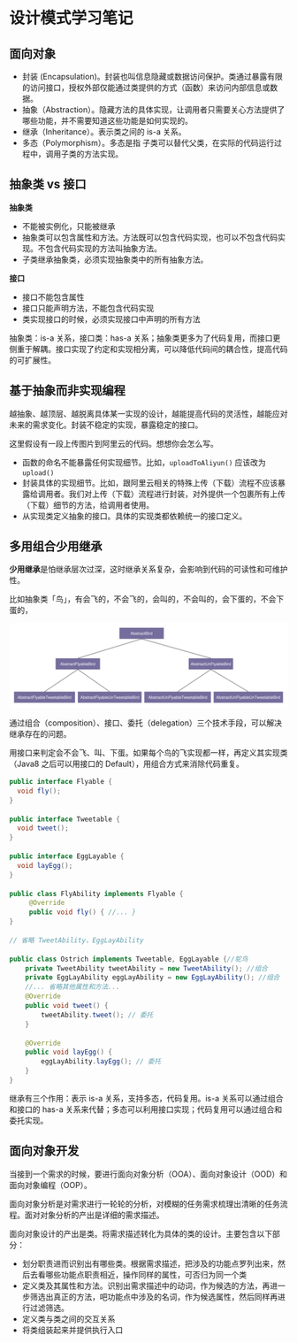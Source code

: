 # 设计模式学习笔记

## 面向对象

- 封装 (Encapsulation)。封装也叫信息隐藏或数据访问保护。类通过暴露有限的访问接口，授权外部仅能通过类提供的方式（函数）来访问内部信息或数据。
- 抽象（Abstraction）。隐藏方法的具体实现，让调用者只需要关心方法提供了哪些功能，并不需要知道这些功能是如何实现的。
- 继承（Inheritance）。表示类之间的 is-a 关系。
- 多态（Polymorphism）。多态是指 子类可以替代父类，在实际的代码运行过程中，调用子类的方法实现。

## 抽象类 vs 接口

**抽象类**
- 不能被实例化，只能被继承
- 抽象类可以包含属性和方法。方法既可以包含代码实现，也可以不包含代码实现。不包含代码实现的方法叫抽象方法。
- 子类继承抽象类，必须实现抽象类中的所有抽象方法。

**接口**
- 接口不能包含属性
- 接口只能声明方法，不能包含代码实现
- 类实现接口的时候，必须实现接口中声明的所有方法


抽象类：is-a 关系，接口类：has-a 关系；抽象类更多为了代码复用，而接口更侧重于解耦。接口实现了约定和实现相分离，可以降低代码间的耦合性，提高代码的可扩展性。

## 基于抽象而非实现编程

越抽象、越顶层、越脱离具体某一实现的设计，越能提高代码的灵活性，越能应对未来的需求变化。封装不稳定的实现，暴露稳定的接口。

这里假设有一段上传图片到阿里云的代码。想想你会怎么写。

- 函数的命名不能暴露任何实现细节。比如，`uploadToAliyun()` 应该改为 `upload()`
- 封装具体的实现细节。比如，跟阿里云相关的特殊上传（下载）流程不应该暴露给调用者。我们对上传（下载）流程进行封装，对外提供一个包裹所有上传（下载）细节的方法，给调用者使用。
- 从实现类定义抽象的接口。具体的实现类都依赖统一的接口定义。

## 多用组合少用继承

**少用继承**是怕继承层次过深，这时继承关系复杂，会影响到代码的可读性和可维护性。

比如抽象类「鸟」，有会飞的，不会飞的，会叫的，不会叫的，会下蛋的，不会下蛋的，

![Figure1](images/3f99fa541e7ec7656a1dd35cc4f28bc6.webp)

通过组合（composition）、接口、委托（delegation）三个技术手段，可以解决继承存在的问题。

用接口来判定会不会飞、叫、下蛋。如果每个鸟的飞实现都一样，再定义其实现类（Java8 之后可以用接口的 Default），用组合方式来消除代码重复。

```Java
public interface Flyable {
  void fly();
}

public interface Tweetable {
  void tweet();
}

public interface EggLayable {
  void layEgg();
}

public class FlyAbility implements Flyable {
     @Override 
     public void fly() { //... }
}

// 省略 TweetAbility，EggLayAbility

public class Ostrich implements Tweetable, EggLayable {//鸵鸟
    private TweetAbility tweetAbility = new TweetAbility(); //组合
    private EggLayAbility eggLayAbility = new EggLayAbility(); //组合 
    //... 省略其他属性和方法... 
    @Override 
    public void tweet() { 
        tweetAbility.tweet(); // 委托 
    } 

    @Override 
    public void layEgg() { 
        eggLayAbility.layEgg(); // 委托 
    }
}
```

继承有三个作用：表示 is-a 关系，支持多态，代码复用。is-a 关系可以通过组合和接口的 has-a 关系来代替；多态可以利用接口实现；代码复用可以通过组合和委托实现。

## 面向对象开发

当接到一个需求的时候，要进行面向对象分析（OOA）、面向对象设计（OOD）和面向对象编程（OOP）。

面向对象分析是对需求进行一轮轮的分析，对模糊的任务需求梳理出清晰的任务流程。面对对象分析的产出是详细的需求描述。

面向对象设计的产出是类。将需求描述转化为具体的类的设计。主要包含以下部分：
- 划分职责进而识别出有哪些类。根据需求描述，把涉及的功能点罗列出来，然后去看哪些功能点职责相近，操作同样的属性，可否归为同一个类
- 定义类及其属性和方法。识别出需求描述中的动词，作为候选的方法，再进一步筛选出真正的方法，吧功能点中涉及的名词，作为候选属性，然后同样再进行过滤筛选。
- 定义类与类之间的交互关系
- 将类组装起来并提供执行入口